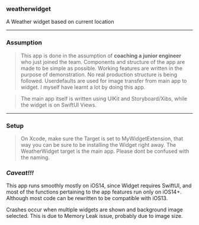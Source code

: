### weatherwidget
A Weather widget based on current location

---

### Assumption
> This app is done in the assumption of **coaching a junior engineer** who just joined the team.
> Components and structure of the app are made to be simple as possible.
> Working features are written in the purpose of demonstration.
> No real production structure is being followed. Userdefaults are used for image transfer from main app to widget.
> I myself have learnt a lot by doing this app.

> The main app itself is written using UIKit and Storyboard/Xibs, while the widget is on SwiftUI Views.

---

### Setup 
> On Xcode, make sure the Target is set to MyWidgetExtension, that way you can be sure to
> be installing the Widget right away. The WeatherWidget target is the main app. Please dont be confused with the naming. 

### *Caveat\!!!*
This app runs smoothly mostly on iOS14, since Widget requires SwiftUI, and most of the functions pertaining to the app features run only on iOS14+.
Although most code can be rewritten to be compatible with iOS13.

Crashes occur when multiple widgets are shown and background image selected. This is due to Memory Leak issue, probably due to image size.
